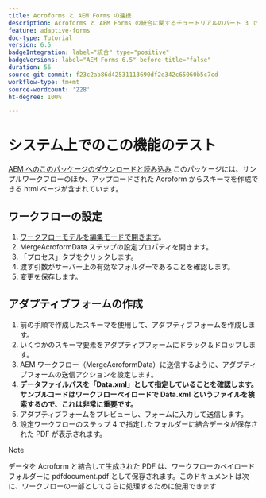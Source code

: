 ```yaml
---
title: Acroforms と AEM Forms の連携
description: Acroforms と AEM Forms の統合に関するチュートリアルのパート 3 です。お使いのシステムでワークフローとアダプティブフォームをテストします。
feature: adaptive-forms
doc-type: Tutorial
version: 6.5
badgeIntegration: label="統合" type="positive"
badgeVersions: label="AEM Forms 6.5" before-title="false"
duration: 56
source-git-commit: f23c2ab86d42531113690df2e342c65060b5c7cd
workflow-type: tm+mt
source-wordcount: '228'
ht-degree: 100%

---
```



# システム上でのこの機能のテスト

[AEM へのこのパッケージのダウンロードと読み込み](assets/acro-form-aem-form.zip)
このパッケージには、サンプルワークフローのほか、アップロードされた Acroform からスキーマを作成できる html ページが含まれています。

## ワークフローの設定

1. [ワークフローモデルを編集モードで開きます](http://localhost:4502/editor.html/conf/global/settings/workflow/models/MergeAcroformData.html)。
2. MergeAcroformData ステップの設定プロパティを開きます。
3. 「プロセス」タブをクリックします。
4. 渡す引数がサーバー上の有効なフォルダーであることを確認します。
5. 変更を保存します。

## アダプティブフォームの作成

1. 前の手順で作成したスキーマを使用して、アダプティブフォームを作成します。
2. いくつかのスキーマ要素をアダプティブフォームにドラッグ＆ドロップします。
3. AEM ワークフロー（MergeAcroformData）に送信するように、アダプティブフォームの送信アクションを設定します。
4. **データファイルパスを「Data.xml」として指定していることを確認します。サンプルコードはワークフローペイロードで Data.xml というファイルを検索するので、これは非常に重要です。**
5. アダプティブフォームをプレビューし、フォームに入力して送信します。
6. 設定ワークフローのステップ 4 で指定したフォルダーに結合データが保存された PDF が表示されます。

>[!NOTE]
>
>データを Acroform と結合して生成された PDF は、ワークフローのペイロードフォルダーに pdfdocument.pdf として保存されます。このドキュメントは次に、ワークフローの一部としてさらに処理するために使用できます
